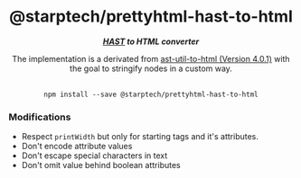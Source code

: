 <div align="center">
<h1>@starptech/prettyhtml-hast-to-html</h1>
<i><b><a href="https://github.com/syntax-tree/hast">HAST</a> to HTML converter</b></i>
<p>The implementation is a derivated from <a href="https://github.com/syntax-tree/hast-util-to-html">ast-util-to-html (Version 4.0.1)</a> with the goal to stringify nodes in a custom way.</p>
</div>
<br>

<div align="center">
<code>npm install --save @starptech/prettyhtml-hast-to-html</code>
</div>


### Modifications

* Respect `printWidth` but only for starting tags and it's attributes.
* Don't encode attribute values
* Don't escape special characters in text
* Don't omit value behind boolean attributes
